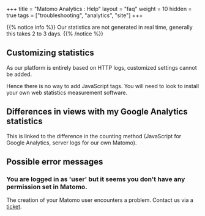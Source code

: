 +++
title = "Matomo Analytics : Help"
layout = "faq"
weight = 10
hidden = true
tags = ["troubleshooting", "analytics", "site"]
+++

{{% notice info %}}
Our statistics are not generated in real time, generally this takes 2 to 3 days.
{{% /notice %}}

## Customizing statistics

As our platform is entirely based on HTTP logs, customized settings cannot be added.

Hence there is no way to add JavaScript tags. You will need to look to install your own web statistics measurement software.

## Differences in views with my Google Analytics statistics

This is linked to the difference in the counting method (JavaScript for Google Analytics, server logs for our own Matomo).

## Possible error messages

### You are logged in as 'user' but it seems you don't have any permission set in Matomo.

The creation of your Matomo user encounters a problem. Contact us via a [ticket](https://admin.alwaysdata.com/support/add).
